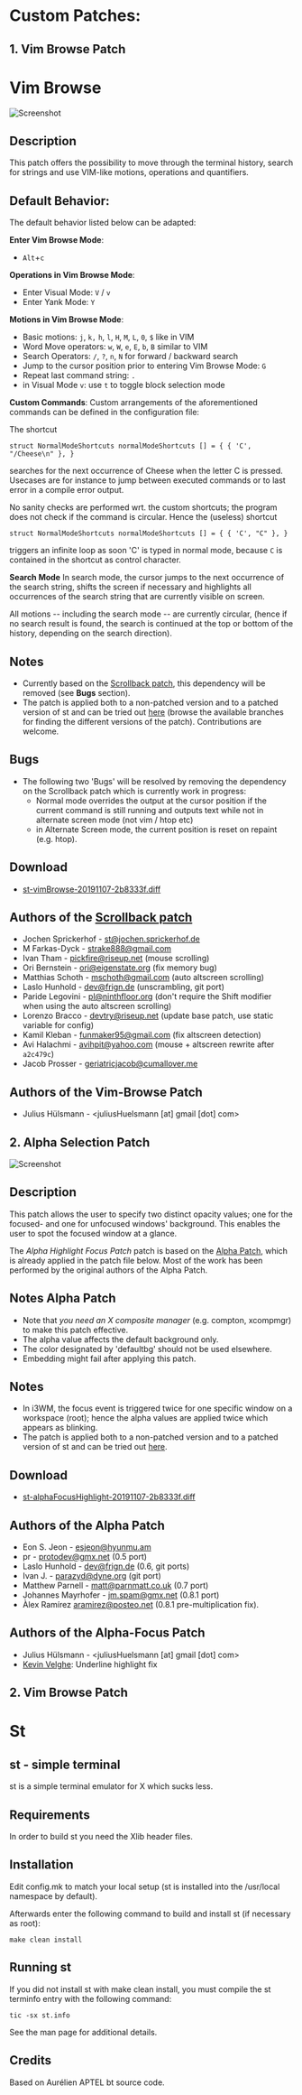 # Custom Patches:

## 1. Vim Browse Patch
Vim Browse
==========

![Screenshot](https://user-images.githubusercontent.com/9212314/68340852-7d6d9380-00e7-11ea-9705-51ed098eba2a.gif)


Description
-----------

This patch offers the possibility to move through the terminal history, search for strings and use
VIM-like motions, operations and quantifiers.


Default Behavior:
-----------------
The default behavior listed below can be adapted:

**Enter Vim Browse Mode**:
* `Alt`+`c`

**Operations in Vim Browse Mode**:
* Enter Visual Mode: `V` / `v`
* Enter Yank Mode: `Y`

**Motions in Vim Browse Mode**:
* Basic motions: `j`, `k,` `h`, `l`, `H`, `M`, `L`, `0`, `$` like in VIM
* Word Move operators: `w`, `W`, `e`, `E`, `b`, `B` similar to VIM
* Search Operators: `/`, `?`, `n`, `N` for forward / backward search
* Jump to the cursor position prior to entering Vim Browse Mode: `G`
* Repeat last command string: `.`
* in Visual Mode `v`: use `t` to toggle block selection mode

**Custom Commands**:
Custom arrangements of the aforementioned commands can be defined in the configuration file:

The shortcut

`
struct NormalModeShortcuts normalModeShortcuts [] = {
	{ 'C', "/Cheese\n" },
}
`

searches for the next occurrence of Cheese when the letter C is pressed.
Usecases are for instance to jump between executed commands or to last error in a compile error
output.

No sanity checks are performed wrt. the custom shortcuts; the program does not check if the command
is circular. Hence the (useless) shortcut

`
struct NormalModeShortcuts normalModeShortcuts [] = {
	{ 'C', "C" },
}
`

triggers an infinite loop as soon 'C' is typed in normal mode, because `C` is contained
in the shortcut as control character.

**Search Mode**
In search mode, the cursor jumps to the next occurrence of the search string, shifts the screen
if necessary  and highlights all occurrences of the search string that are currently visible on
screen.

All motions -- including the search mode -- are currently circular,  (hence if no search result is
found, the search is continued at the top or bottom of the history, depending on the search
direction).

Notes
-----
* Currently based on the [Scrollback patch](https://st.suckless.org/patches/scrollback/),
  this dependency will be removed (see __Bugs__ section).
* The patch is applied both to a non-patched version and to a patched version of st
  and can be tried out [here](https://github.com/juliusHuelsmann/st) (browse the available branches
  for finding the different versions of the patch). Contributions are welcome.

Bugs
-----
* The following two 'Bugs' will be resolved by removing the dependency on the Scrollback patch
  which is currently work in progress:
  * Normal mode overrides the output at the cursor position if the current command is still
      running and outputs text while not in alternate screen mode (not vim / htop etc)
  * in Alternate Screen mode, the current position is reset on repaint (e.g. htop).


Download
--------
* [st-vimBrowse-20191107-2b8333f.diff](https://github.com/juliusHuelsmann/st/releases/download/patchesV1/st-vimBrowse-20191107-2b8333f.diff)

Authors of the [Scrollback patch](https://st.suckless.org/patches/scrollback/)
------------------------------------------------------------------------------
* Jochen Sprickerhof - <st@jochen.sprickerhof.de>
* M Farkas-Dyck - <strake888@gmail.com>
* Ivan Tham - <pickfire@riseup.net> (mouse scrolling)
* Ori Bernstein - <ori@eigenstate.org> (fix memory bug)
* Matthias Schoth - <mschoth@gmail.com> (auto altscreen scrolling)
* Laslo Hunhold - <dev@frign.de> (unscrambling, git port)
* Paride Legovini - <pl@ninthfloor.org> (don't require the Shift modifier
  when using the auto altscreen scrolling)
* Lorenzo Bracco - <devtry@riseup.net> (update base patch, use static
  variable for config)
* Kamil Kleban - <funmaker95@gmail.com> (fix altscreen detection)
* Avi Halachmi - <avihpit@yahoo.com> (mouse + altscreen rewrite after `a2c479c`)
* Jacob Prosser - <geriatricjacob@cumallover.me>


Authors of the Vim-Browse Patch
--------------------------------
* Julius Hülsmann - <juliusHuelsmann [at] gmail [dot] com>


## 2. Alpha Selection Patch
![Screenshot](https://user-images.githubusercontent.com/9212314/68339985-e48a4880-00e5-11ea-8ff3-4e7086ad93c0.gif)

Description
-----------
This patch allows the user to specify two distinct opacity values; one for the focused- and one for
unfocused windows' background.
This enables the user to spot the focused window at a glance.

The *Alpha Highlight Focus Patch* patch is based on the
[Alpha Patch](https://st.suckless.org/patches/alpha/),
which is already applied in the patch file below. Most of the work has been performed by the
original authors of the Alpha Patch.

Notes Alpha Patch
-----------------
* Note that *you need an X composite manager* (e.g. compton, xcompmgr) to make this patch effective.
* The alpha value affects the default background only.
* The color designated by 'defaultbg' should not be used elsewhere.
* Embedding might fail after applying this patch.


Notes
-----
* In i3WM, the focus event is triggered twice for one specific window on a workspace (root);
  hence the alpha values are applied twice which appears as blinking.
* The patch is applied both to a non-patched version and to a patched version of st
  and can be tried out [here](https://github.com/juliusHuelsmann/st).


Download
--------
* [st-alphaFocusHighlight-20191107-2b8333f.diff](https://github.com/juliusHuelsmann/st/releases/download/patchesV1/st-alphaFocusHighlight-20191107-2b8333f.diff)

Authors of the Alpha Patch
--------------------------
* Eon S. Jeon - <esjeon@hyunmu.am>
* pr - <protodev@gmx.net> (0.5 port)
* Laslo Hunhold - <dev@frign.de> (0.6, git ports)
* Ivan J. - <parazyd@dyne.org> (git port)
* Matthew Parnell - <matt@parnmatt.co.uk> (0.7 port)
* Johannes Mayrhofer - <jm.spam@gmx.net> (0.8.1 port)
* Àlex Ramírez <aramirez@posteo.net> (0.8.1 pre-multiplication fix).


Authors of the Alpha-Focus Patch
--------------------------------
* Julius Hülsmann - <juliusHuelsmann [at] gmail [dot] com>
* [Kevin Velghe](https://github.com/paretje): Underline highlight fix



## 2. Vim Browse Patch


















# St 
st - simple terminal
--------------------
st is a simple terminal emulator for X which sucks less.


Requirements
------------
In order to build st you need the Xlib header files.


Installation
------------
Edit config.mk to match your local setup (st is installed into
the /usr/local namespace by default).

Afterwards enter the following command to build and install st (if
necessary as root):

    make clean install


Running st
----------
If you did not install st with make clean install, you must compile
the st terminfo entry with the following command:

    tic -sx st.info

See the man page for additional details.

Credits
-------
Based on Aurélien APTEL <aurelien dot aptel at gmail dot com> bt source code.

